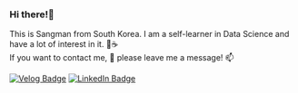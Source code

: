   
### Hi there!👋   
  
This is Sangman from South Korea. I am a self-learner in Data Science and have a lot of interest in it. 🥯☕  
If you want to contact me, 🤔 please leave me a message! 📫  
  
[![Velog Badge](http://img.shields.io/badge/-Velog-20c997?style=flat&link=https://velog.io/@sangmanjung)](https://velog.io/@sangmanjung/)
[![LinkedIn Badge](http://img.shields.io/badge/-LinkedIn-0072b1?style=flat&logo=linkedin&link=https://www.linkedin.com/in/sangmanjung/)](https://www.linkedin.com/in/sangmanjung/)
<!--
**normal92/normal92** is a ✨ _special_ ✨ repository because its `README.md` (this file) appears on your GitHub profile.

Here are some ideas to get you started:

- 🔭 I’m currently working on ...
- 🌱 I’m currently learning ...
- 👯 I’m looking to collaborate on ...
- 🤔 I’m looking for help with ...
- 💬 Ask me about ...
- 📫 How to reach me: ...
- 😄 Pronouns: ...
- ⚡ Fun fact: ...
-->
